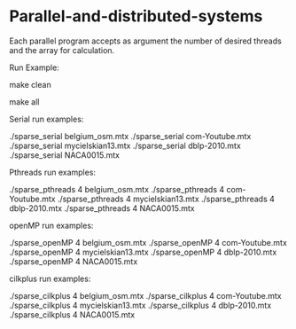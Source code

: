 # Parallel-and-distributed-systems


Each parallel program accepts as argument the number of desired threads and the array for calculation.

Run Example:

make clean

make all 

Serial run examples: 

./sparse_serial belgium_osm.mtx
./sparse_serial com-Youtube.mtx
./sparse_serial mycielskian13.mtx
./sparse_serial dblp-2010.mtx
./sparse_serial NACA0015.mtx

Pthreads run examples:

./sparse_pthreads 4 belgium_osm.mtx
./sparse_pthreads 4 com-Youtube.mtx
./sparse_pthreads 4 mycielskian13.mtx
./sparse_pthreads 4 dblp-2010.mtx
./sparse_pthreads 4 NACA0015.mtx
  
openMP run examples:

./sparse_openMP 4 belgium_osm.mtx
./sparse_openMP 4 com-Youtube.mtx
./sparse_openMP 4 mycielskian13.mtx
./sparse_openMP 4 dblp-2010.mtx
./sparse_openMP 4 NACA0015.mtx

cilkplus run examples:

./sparse_cilkplus 4 belgium_osm.mtx
./sparse_cilkplus 4 com-Youtube.mtx
./sparse_cilkplus 4 mycielskian13.mtx
./sparse_cilkplus 4 dblp-2010.mtx
./sparse_cilkplus 4 NACA0015.mtx
